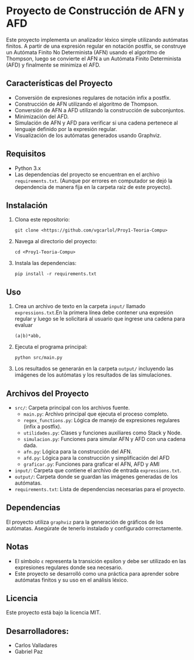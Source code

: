 
# Proyecto de Construcción de AFN y AFD

Este proyecto implementa un analizador léxico simple utilizando autómatas finitos. A partir de una expresión regular en notación postfix, se construye un Autómata Finito No Determinista (AFN) usando el algoritmo de Thompson, luego se convierte el AFN a un Autómata Finito Determinista (AFD) y finalmente se minimiza el AFD.

## Características del Proyecto

- Conversión de expresiones regulares de notación infix a postfix.
- Construcción de AFN utilizando el algoritmo de Thompson.
- Conversión de AFN a AFD utilizando la construcción de subconjuntos.
- Minimización del AFD.
- Simulación de AFN y AFD para verificar si una cadena pertenece al lenguaje definido por la expresión regular.
- Visualización de los autómatas generados usando Graphviz.

## Requisitos

- Python 3.x
- Las dependencias del proyecto se encuentran en el archivo `requirements.txt`. (Aunque por errores en computador se dejó la dependencia de manera fija en la carpeta raiz de este proyecto).

## Instalación

1. Clona este repositorio:
    ```
    git clone <https://github.com/vgcarlol/Proy1-Teoria-Compu>
    ```
2. Navega al directorio del proyecto:
    ```
    cd <Proy1-Teoria-Compu>
    ```
3. Instala las dependencias:
    ```
    pip install -r requirements.txt
    ```

## Uso

1. Crea un archivo de texto en la carpeta `input/` llamado `expressions.txt`.En la primera línea debe contener una expresión regular y luego se le solicitará al usuario que ingrese una cadena para evaluar
    ```
    (a|b)*abb,
    ```
2. Ejecuta el programa principal:
    ```
    python src/main.py
    ```
3. Los resultados se generarán en la carpeta `output/` incluyendo las imágenes de los autómatas y los resultados de las simulaciones.

## Archivos del Proyecto

- `src/`: Carpeta principal con los archivos fuente.
  - `main.py`: Archivo principal que ejecuta el proceso completo.
  - `regex_functions.py`: Lógica de manejo de expresiones regulares (infix a postfix).
  - `utilidades.py`: Clases y funciones auxiliares como Stack y Node.
  - `simulacion.py`: Funciones para simular AFN y AFD con una cadena dada.
  - `afn.py`: Lógica para la construcción del AFN.
  - `afd.py`: Lógica para la construcción y simplificación del AFD
  - `graficar.py`: Funciones para graficar el AFN, AFD y AMI
- `input/`: Carpeta que contiene el archivo de entrada `expressions.txt`.
- `output/`: Carpeta donde se guardan las imágenes generadas de los autómatas.
- `requirements.txt`: Lista de dependencias necesarias para el proyecto.

## Dependencias

El proyecto utiliza `graphviz` para la generación de gráficos de los autómatas. Asegúrate de tenerlo instalado y configurado correctamente.

## Notas

- El símbolo `ε` representa la transición epsilon y debe ser utilizado en las expresiones regulares donde sea necesario.
- Este proyecto se desarrolló como una práctica para aprender sobre autómatas finitos y su uso en el análisis léxico.


## Licencia

Este proyecto está bajo la licencia MIT.


## Desarrolladores:
- Carlos Valladares
- Gabriel Paz